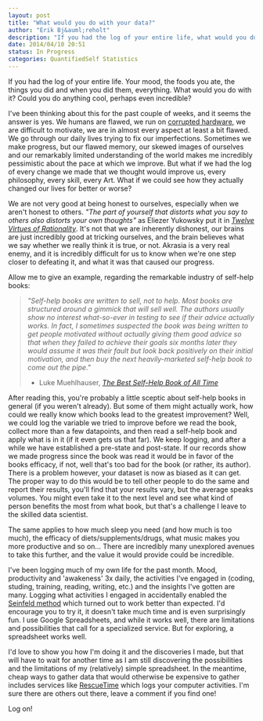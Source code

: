 ```yaml
---
layout: post
title: "What would you do with your data?"
author: "Erik Bj&auml;reholt"
description: "If you had the log of your entire life, what would you do?"
date: 2014/04/10 20:51
status: In Progress
categories: QuantifiedSelf Statistics
---
```


If you had the log of your entire life. Your mood, the foods you ate, the things you did and when you did them, everything. What would you do with it? Could you do anything cool, perhaps even incredible?

I've been thinking about this for the past couple of weeks, and it seems the answer is yes. 
We humans are flawed, we run on [corrupted hardware](http://wiki.lesswrong.com/wiki/Corrupted_hardware), we are difficult to motivate, we are in almost every aspect at least a bit flawed. 
We go through our daily lives trying to fix our imperfections. 
Sometimes we make progress, but our flawed memory, our skewed images of ourselves and our remarkably limited understanding of the world makes me incredibly pessimistic about the pace at which we improve. But what if we had the log of every change we made that we thought would improve us, every philosophy, every skill, every Art. What if we could see how they actually changed our lives for better or worse?

We are not very good at being honest to ourselves, especially when we aren't honest to others. *"The part of yourself that distorts what you say to others also distorts your own thoughts"* as Eliezer Yukowsky put it in [*Twelve Virtues of Rationality*](http://yudkowsky.net/rational/virtues/). It's not that we are inherently dishonest, our brains are just incredibly good at tricking ourselves, and the brain believes what we say whether we really think it is true, or not. Akrasia is a very real enemy, and it is incredibly difficult for us to know when we're one step closer to defeating it, and what it was that caused our progress. 


Allow me to give an example, regarding the remarkable industry of self-help books: 
> *"Self-help books are written to sell, not to help. Most books are structured around a gimmick that will sell well. The authors usually show no interest what-so-ever in testing to see if their advice actually works. In fact, I sometimes suspected the book was being written to get people motivated without actually giving them good advice so that when they failed to achieve their goals six months later they would assume it was their fault but look back positively on their initial motivation, and then buy the next heavily-marketed self-help book to come out the pipe."*  
> - Luke Muehlhauser, [*The Best Self-Help Book of All Time*](http://commonsenseatheism.com/?p=12651)

After reading this, you're probably a little sceptic about self-help books in general (if you weren't already). But some of them might actually work, how could we really know which books lead to the greatest improvement? 
Well, we could log the variable we tried to improve before we read the book, collect more than a few datapoints, and then read a self-help book and apply what is in it (if it even gets us that far). We keep logging, and after a while we have established a pre-state and post-state.
If our records show we made progress since the book was read it would be in favor of the books efficacy, if not, well that's too bad for the book (or rather, its author). 
There is a problem however, your dataset is now as biased as it can get. The proper way to do this would be to tell other people to do the same and report their results, you'll find that your results vary, but the average speaks volumes. You might even take it to the next level and see what kind of person benefits the most from what book, but that's a challenge I leave to the skilled data scientist.

The same applies to how much sleep you need (and how much is too much), the efficacy of diets/supplements/drugs, what music makes you more productive and so on... There are incredibly many unexplored avenues to take this further, and the value it would provide could be incredible.

I've been logging much of my own life for the past month. Mood, productivity and 'awakeness' 3x daily, the activities I've engaged in (coding, studing, training, reading, writing, etc.) and the insights I've gotten are many. 
Logging what activities I engaged in accidentally enabled the [Seinfeld method](http://lifehacker.com/281626/jerry-seinfelds-productivity-secret) which turned out to work better than expected. I'd encourage you to try it, it doesn't take much time and is even surprisingly fun. I use Google Spreadsheets, and while it works well, there are limitations and possibilities that call for a specialized service. But for exploring, a spreadsheet works well.

I'd love to show you how I'm doing it and the discoveries I made, but that will have to wait for another time as I am still discovering the possibilities and the limitations of my (relatively) simple spreadsheet. In the meantime, cheap ways to gather data that would otherwise be expensive to gather includes services like [RescueTime](https://www.rescuetime.com/) which logs your computer activities. I'm sure there are others out there, leave a comment if you find one!

Log on!
